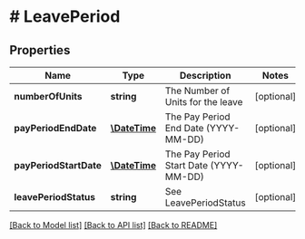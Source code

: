 # # LeavePeriod

## Properties

Name | Type | Description | Notes
------------ | ------------- | ------------- | -------------
**numberOfUnits** | **string** | The Number of Units for the leave | [optional] 
**payPeriodEndDate** | [**\DateTime**](\DateTime.md) | The Pay Period End Date (YYYY-MM-DD) | [optional] 
**payPeriodStartDate** | [**\DateTime**](\DateTime.md) | The Pay Period Start Date (YYYY-MM-DD) | [optional] 
**leavePeriodStatus** | **string** | See LeavePeriodStatus | [optional] 

[[Back to Model list]](../../README.md#documentation-for-models) [[Back to API list]](../../README.md#documentation-for-api-endpoints) [[Back to README]](../../README.md)



